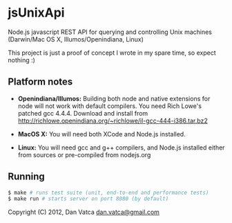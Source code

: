 jsUnixApi
=========
Node.js javascript REST API for querying and controlling Unix machines (Darwin/Mac OS X, Illumos/Openindiana, Linux)

This project is just a proof of concept I wrote in my spare time, so expect nothing :)

Platform notes
--------------

* **Openindiana/Illumos:** Building both node and native extensions for node will not work with default compilers.
You need Rich Lowe's patched gcc 4.4.4. Download and install from
http://richlowe.openindiana.org/~richlowe/il-gcc-444-i386.tar.bz2

* **MacOS X:** You will need both XCode and Node.js installed.
* **Linux:** You will need gcc and g++ compilers, and Node.js installed either from sources or pre-compiled
from nodejs.org

Running
-------

```bash
$ make # runs test suite (unit, end-to-end and performance tests)
$ make run # starts server on port 8080 (by default)
```

Copyright (C) 2012, Dan Vatca <dan.vatca@gmail.com>
